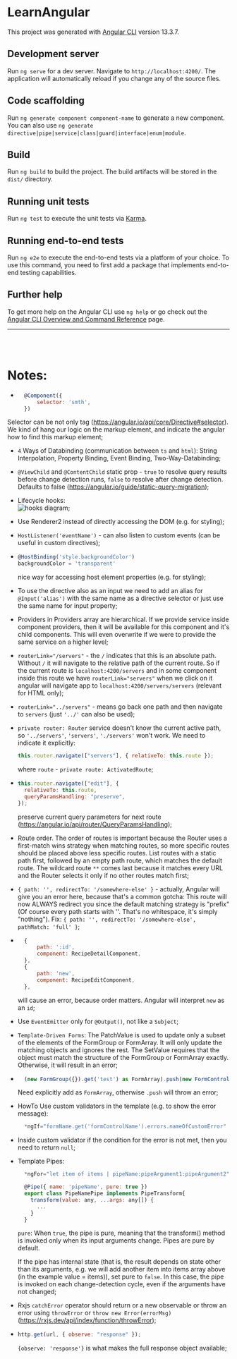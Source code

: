 # LearnAngular

This project was generated with [Angular CLI](https://github.com/angular/angular-cli) version 13.3.7.

## Development server

Run `ng serve` for a dev server. Navigate to `http://localhost:4200/`. The application will automatically reload if you change any of the source files.

## Code scaffolding

Run `ng generate component component-name` to generate a new component. You can also use `ng generate directive|pipe|service|class|guard|interface|enum|module`.

## Build

Run `ng build` to build the project. The build artifacts will be stored in the `dist/` directory.

## Running unit tests

Run `ng test` to execute the unit tests via [Karma](https://karma-runner.github.io).

## Running end-to-end tests

Run `ng e2e` to execute the end-to-end tests via a platform of your choice. To use this command, you need to first add a package that implements end-to-end testing capabilities.

## Further help

To get more help on the Angular CLI use `ng help` or go check out the [Angular CLI Overview and Command Reference](https://angular.io/cli) page.

<hr>
<br>
<br>

# Notes:

- ```js
    @Component({
        selector: 'smth',
    })
  ```

Selector can be not only tag (https://angular.io/api/core/Directive#selector).
We kind of hang our logic on the markup element, and indicate the angular how
to find this markup element;

- `4` Ways of Databinding (communication between `ts` and `html`): String Interpolation,
  Property Binding, Event Binding, Two-Way-Databinding;

- `@ViewChild` and `@ContentChild` static prop - `true` to resolve query results
  before change detection runs, `false` to resolve after change detection. Defaults
  to false (https://angular.io/guide/static-query-migration);

- Lifecycle hooks:<br> ![hooks diagram](./src/assets/lifecycle-hooks.png);

- Use Renderer2 instead of directly accessing the DOM (e.g. for styling);

- `HostListener('eventName')` - can also listen to custom events (can be useful
  in custom directives);

- ```js
  @HostBinding('style.backgroundColor')
  backgroundColor = 'transparent'
  ```

  nice way for accessing host element properties (e.g. for styling);

- To use the directive also as an input we need to add an alias for `@Input('alias')`
  with the same name as a directive selector or just use the same name for input property;

- Providers in Providers array are hierarchical. If we provide service inside
  component providers, then it will be available for this component and it's child
  components. This will even overwrite if we were to provide the same service on
  a higher level;

- `routerLink="/servers"` - the `/` indicates that this is an absolute path.
  Without `/` it will navigate to the relative path of the current route.
  So if the current route is `localhost:4200/servers` and in some component inside
  this route we have `routerLink="servers"` when we click on it angular will navigate
  app to `localhost:4200/servers/servers` (relevant for HTML only);

- `routerLink="../servers"` - means go back one path and then navigate to `servers`
  (just `'../'` can also be used);

- `private router: Router` service doesn't know the current active path, so
  `'../servers'`, `'servers'`, `'./servers'` won't work. We need to indicate it explicitly:

  ```js
  this.router.navigate(["servers"], { relativeTo: this.route });
  ```

  where `route` - `private route: ActivatedRoute`;

- ```js
  this.router.navigate(["edit"], {
    relativeTo: this.route,
    queryParamsHandling: "preserve",
  });
  ```

  preserve current query parameters for next route (https://angular.io/api/router/QueryParamsHandling);

- Route order. The order of routes is important because the Router uses a first-match
  wins strategy when matching routes, so more specific routes should be placed above
  less specific routes. List routes with a static path first, followed by an empty path
  route, which matches the default route. The wildcard route `**` comes last because it
  matches every URL and the Router selects it only if no other routes match first;

- `{ path: '', redirectTo: '/somewhere-else' }` - actually, Angular will give you an
  error here, because that's a common gotcha: This route will now ALWAYS redirect you
  since the default matching strategy is "prefix" (Of course every path starts with ''.
  That's no whitespace, it's simply "nothing"). Fix: `{ path: '', redirectTo: '/somewhere-else', pathMatch: 'full' }`;

- ```js
    {
        path: ':id',
        component: RecipeDetailComponent,
    },
    {
        path: 'new',
        component: RecipeEditComponent,
    },
  ```

  will cause an error, because order matters. Angular will interpret `new` as an `id`;

- Use `EventEmitter` only for `@Output()`, not like a `Subject`;

- `Template-Driven Forms`: The PatchValue is used to update only a subset of the
  elements of the FormGroup or FormArray. It will only update the matching objects
  and ignores the rest.
  The SetValue requires that the object must match the structure of the FormGroup
  or FormArray exactly. Otherwise, it will result in an error;

- ```js
    (new FormGroup({}).get('test') as FormArray).push(new FormControl(null));
  ```

  Need explicitly add as `FormArray`, otherwise `.push` will throw an error;

- HowTo Use custom validators in the template (e.g. to show the error message):
  ```js
    *ngIf="formName.get('formControlName').errors.nameOfCustomError"
  ```
- Inside custom validator if the condition for the error is not met, then you need
  to return `null`;

- Template Pipes:

  ```js
    *ngFor="let item of items | pipeName:pipeArgument1:pipeArgument2"
  ```

  ```js
    @Pipe({ name: 'pipeName', pure: true })
    export class PipeNamePipe implements PipeTransform{
      transform(value: any, ...args: any[]) {
        ...
      }
    }
  ```

  `pure`: When `true`, the pipe is pure, meaning that the transform() method is
  invoked only when its input arguments change. Pipes are pure by default.

  If the pipe has internal state (that is, the result depends on state other
  than its arguments, e.g. we will add another item into items array above
  (in the example value = items)), set pure to `false`. In this case, the
  pipe is invoked on each change-detection cycle, even if the arguments have
  not changed;

- Rxjs `catchError` operator should return or a new observable or throw an
  error using `throwError` or `throw new Error(errorMsg)` (https://rxjs.dev/api/index/function/throwError);

- ```js
  http.get(url, { observe: "response" });
  ```
  `{observe: 'response'}` is what makes the full response object available;
